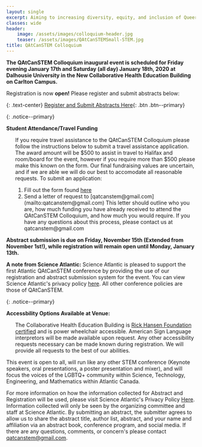 ```yaml
---
layout: single
excerpt: Aiming to increasing diversity, equity, and inclusion of Queer folks in STEM across Atlantic Canada (and Beyond!)
classes: wide
header:
    image: /assets/images/colloquium-header.jpg
    teaser: /assets/images/QAtCanSTEMSmall-STEM.jpg
title: QAtCanSTEM Colloquium
---
```


**The QAtCanSTEM Colloquium inaugural event is scheduled for Friday evening January 17th and Saturday (all day) January 18th, 2020 at Dalhousie University in the New Collaborative Health Education Building on Carlton Campus.**

Registration is now **open!** Please register and submit abstracts below:

{: .text-center}
[Register and Submit Abstracts Here](https://ciab.scienceatlantic.ca/qatcanstem/){: .btn .btn--primary}

{: .notice--primary}
<div>
<b>Student Attendance/Travel Funding</b>
<ul>
   If you require travel assistance to the QAtCanSTEM Colloquium please follow the instructions below to submit a travel assistance application. The award amount will be $500 to assist in travel to Halifax and room/board for the event, however if you require more than $500 please make this known on the form. Our final fundraising values are uncertain, and if we are able we will do our best to accomodate all reasonable requests.
   To submit an application:
    <ol>
        <li>Fill out the form found <a href="https://forms.office.com/Pages/ResponsePage.aspx?id=mRm4YH8LLUGSo-F9iunj4Baf5vZzy5JMujeKLsFY7KNUQkJQUjRRNVpLWkw1REhaWk85RDZXWFVURi4u" target="_blank">here</a></li>
    <li>Send a letter of request to [qatcanstem@gmail.com](mailto:qatcanstem@gmail.com) This letter should outline who you are, how much funding you have already received to attend the QAtCanSTEM Colloquium, and how much you would require. If you have any questions about this process, please contact us at qatcanstem@gmail.com</li>
    </ol>
</ul>
</div>

**Abstract submission is due on Friday, November 15th (Extended from November 1st!), while registration will remain open until Monday, January 13th.**

**A note from Science Atlantic:** Science Atlantic is pleased to support the first Atlantic QAtCanSTEM conference by providing the use of our registration and abstract submission system for the event. You can view Science Atlantic's privacy policy [here](https://scienceatlantic.ca/about/policies/#PP). All other conference policies are those of QAtCanSTEM.

{: .notice--primary}
<div>
<b>Accessbility Options Available at Venue:</b>
<ul>
    The Collaborative Health Education Building is <a href="https://rhfac.csaregistries.ca/Site/SiteDetail.aspx?Id=1123" target="_blank">Rick Hansen Foundation certified</a> and is power wheelchair accessible. American Sign Language interpretors will be made available upon request. Any other accessibility requests necessary can be made known during registration. We will provide all requests to the best of our abilities.
</ul>
</div>

This event is open to all, will run like any other STEM conference (Keynote speakers, oral presentations, a poster presentation and mixer), and will focus the voices of the LGBTQ+ community within Science, Technology, Engineering, and Mathematics within Atlantic Canada. 

For more information on how the information collected for Abstract and Registration will be used, please visit Science Atlantic's Privacy Policy [Here](https://scienceatlantic.ca/about/policies/#PP). Information collected will only be seen by the organizing committee and staff at Science Atlantic. By submitting an abstract, the submitter agrees to allow us to share the abstract title, author list, abstract, and your name and affiliation via an abstract book, conference program, and social media. If there are any questions, comments, or concern's please contact [qatcanstem@gmail.com](mailto:qatcanstem@gmail.com).